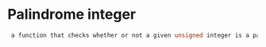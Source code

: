# Palindrome integer

```C
 a function that checks whether or not a given unsigned integer is a palindrome.
```